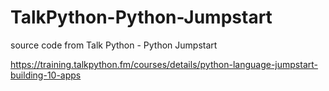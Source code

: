# TalkPython-Python-Jumpstart

source code from Talk Python - Python Jumpstart

https://training.talkpython.fm/courses/details/python-language-jumpstart-building-10-apps
